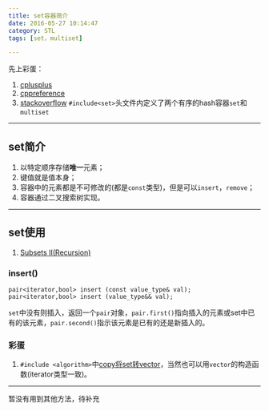 ```yaml
---
title: set容器简介
date: 2016-05-27 10:14:47
category: STL
tags: [set，multiset]

---
```


先上彩蛋：
1. [cplusplus](http://www.cplusplus.com/)
2. [cppreference](http://en.cppreference.com/w/)
3. [stackoverflow](http://stackoverflow.com/)
`#include<set>`头文件内定义了两个有序的hash容器`set`和`multiset`

---

## set简介

1. 以特定顺序存储**唯一**元素；
2. 键值就是值本身；
3. 容器中的元素都是不可修改的(都是`const`类型)，但是可以`insert`，`remove`；
4. 容器通过二叉搜索树实现。

---

## set使用

1. [Subsets II(Recursion)][1]

[1]:https://github.com/applefishsky009/LeetCode/blob/master/90%20-%20Subsets%20II/90%20-%20Subsets%20II(Recursion).cpp

### insert()
```
pair<iterator,bool> insert (const value_type& val);
pair<iterator,bool> insert (value_type&& val);
```
`set`中没有则插入，返回一个`pair`对象，`pair.first()`指向插入的元素或set中已有的该元素，`pair.second()`指示该元素是已有的还是新插入的。

### 彩蛋
1. `#include <algorithm>`中[copy将set转vector](http://stackoverflow.com/questions/5034211/c-copy-set-to-vector)，当然也可以用`vector`的构造函数(iterator类型一致)。

---

暂没有用到其他方法，待补充
